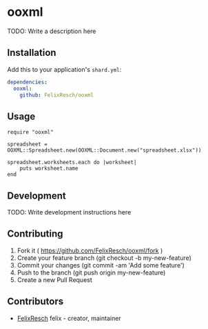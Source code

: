 # ooxml

TODO: Write a description here

## Installation

Add this to your application's `shard.yml`:

```yaml
dependencies:
  ooxml:
    github: FelixResch/ooxml
```

## Usage

```crystal
require "ooxml"
```

```crystal
spreadsheet = OOXML::Spreadsheet.new(OOXML::Document.new("spreadsheet.xlsx"))

spreadsheet.worksheets.each do |worksheet|
    puts worksheet.name
end
```

## Development

TODO: Write development instructions here

## Contributing

1. Fork it ( https://github.com/FelixResch/ooxml/fork )
2. Create your feature branch (git checkout -b my-new-feature)
3. Commit your changes (git commit -am 'Add some feature')
4. Push to the branch (git push origin my-new-feature)
5. Create a new Pull Request

## Contributors

- [FelixResch](https://github.com/FelixResch) felix - creator, maintainer
